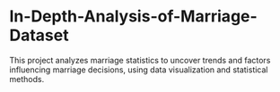 # In-Depth-Analysis-of-Marriage-Dataset
This project analyzes marriage statistics to uncover trends and factors influencing marriage decisions, using data visualization and statistical methods.
